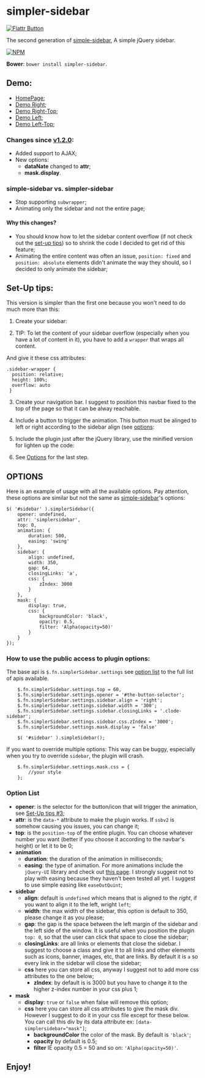 # simpler-sidebar 

[![Flattr Button](https://button.flattr.com/flattr-badge-large.png)](https://flattr.com/submit/auto?user_id=dcdeiv&url=https%3A%2F%2Fgithub.com%2Fdcdeiv%2Fsimpler-sidebar)

The second generation of [simple-sidebar](http://www.github.com/dcdeiv/simple-sidebar), A simple jQuery sidebar.

[![NPM](https://nodei.co/npm/simpler-sidebar.png)](https://nodei.co/npm/simpler-sidebar/)

**Bower**: `bower install simpler-sidebar`.

## Demo:
* [HomePage](http://dcdeiv.github.io/simpler-sidebar);
* [Demo Right](http://dcdeiv.github.io/simpler-sidebar/right);
* [Demo Right-Top](http://dcdeiv.github.io/simpler-sidebar/right-top);
* [Demo Left](http://dcdeiv.github.io/simpler-sidebar/left);
* [Demo Left-Top](http://dcdeiv.github.io/simpler-sidebar/left-top);

### Changes since [v1.2.0](https://github.com/dcdeiv/simpler-sidebar/releases/tag/v1.2.0):
* Added support to AJAX;
* New options:
  * **dataNate** changed to **attr**;
  * **mask.display**.

### simple-sidebar vs. simpler-sidebar
* Stop supporting `subwrapper`;
* Animating only the sidebar and not the entire page;

#### Why this changes?
* You should know how to let the sidebar content overflow (if not check out the [set-up tips](#set-up-tips)) so to shrink the code I decided to get rid of this feature;
* Animating the entire content was often an issue, `position: fixed` and `position: absolute` elements didn't animate the way they should, so I decided to only animate the sidebar;

## Set-Up tips:
This version is simpler than the first one because you won't need to do much more than this:

1) Create your sidebar:

    <div class="sidebar" id="sidebar">
    </div>
  
2) TIP:
To let the content of your sidebar overflow (especially when you have a lot of content in it), you have to add a `wrapper` that wraps all content.

    <div class="sidebar" id="sidebar">
      <div class="sidebar-wrapper" id="sidebar-wrapper">
      </div>
    </div>

And give it these css attributes:

    .sidebar-wrapper {
      position: relative;
      height: 100%;
      overflow: auto
     }

3) Create your navigation bar. I suggest to position this navbar fixed to the top of the page so that it can be alway reachable.

    <div class="navbar" id="navbar">
    </div>
    
4) Include a button to trigger the animation. This button must be alinged to left or right according to the sidebar align (see [options](#options):

    <div class="navbar" id="navbar">
      <span id="open-sidebar" class="button menu icon icon-hamburger"></span>
    </div>

5) Include the plugin just after the jQuery library, use the minified version for lighten up the code:
  
    <script src="simpler-sidebar/simpler-sidebar.min.js"></script>

6) See [Options](#options) for the last step.

## OPTIONS
Here is an example of usage with all the available options. Pay attention, these options are similar but not the same as [simple-sidebar](http://www.github.com/dcdeiv/simple-sidebar)'s options:

    $( '#sidebar' ).simplerSidebar({
        opener: undefined,
        attr: 'simplersidebar',
        top: 0,
        animation: {
            duration: 500,
            easing: 'swing'
        },
        sidebar: {
            align: undefined,
            width: 350,
            gap: 64,
            closingLinks: 'a',
            css: {
                zIndex: 3000
            }
        },
        mask: {
            display: true,
            css: {
                backgroundColor: 'black',
                opacity: 0.5,
                filter: 'Alpha(opacity=50)'
            }
        }
    });

### How to use the public access to plugin options:
The base api is `$.fn.simplerSidebar.settings` see [option list](#option-list) to the full list of apis available.
	
	    $.fn.simplerSidebar.settings.top = 60,
		$.fn.simplerSidebar.settings.opener = '#the-button-selector';
		$.fn.simplerSidebar.settings.sidebar.align = 'right';
		$.fn.simplerSidebar.settings.sidebar.width = '300';
		$.fn.simplerSidebar.settings.sidebar.closingLinks = '.clode-sidebar';
		$.fn.simplerSidebar.settings.sidebar.css.zIndex = '3000';
		$.fn.simplerSidebar.settings.mask.display = 'false'
		
		$( '#sidebar' ).simpleSidebar();

If you want to override multiple options:
This way can be buggy, especially when you try to override `sidebar`, the plugin will crash.

		$.fn.simplerSidebar.settings.mask.css = {
			//your style
		};

### Option List
* **opener**: is the selector for the button/icon that will trigger the animation, see [Set-Up tips #3](#set-up-tips);
* **attr**: is the `data-*` attribute to make the plugin works. If `ssbv2` is somehow causing you issues, you can change it;
* **top**: is the `position-top` of the entire plugin. You can choose whatever number you want (better if you choose it according to the navbar's height) or let it to be 0;
* **animation**
  * **duration**: the duration of the animation in milliseconds;
  * **easing**: the type of animation. For more animations include the `jQuery-UI` library and check out [this page](https://jqueryui.com/easing/). I strongly suggest not to play with easing because they haven't been tested all yet. I suggest to use simple easing like `easeOutQuint`;
* **sidebar**
  * **align**: default is `undefined` which means that is aligned to the *right*, if you want to align it to the left, wright `left`;
  * **width**: the max width of the sidebar, this option is default to 350, please change it as you please;
  * **gap**: the gap is the space between the left margin of the sidebar and the left side of the window. It is useful when you position the plugin `top: 0`, so that the user can click that space to close the sidebar;
  * **closingLinks**: are all links or elements that close the sidebar. I suggest to choose a class and give it to all links and other elements such as icons, banner, images, etc, that are links. By default it is `a` so every link in the sidebar will close the sidebar;
  * **css** here you can store all css, anyway I suggest not to add more css attributes to the one below;
    * **zIndex**: by default is is 3000 but you have to change it to the higher z-index number in your css plus 1;
* **mask**
  * **display**: `true` or `false` when false will remove this option;
  * **css** here you can store all css attributes to give the mask div. However I suggest to do it in your css file except for these below. You can call this div by its data attribute ex: `[data-simplersidebar="mask"]`;
    * **backgroundColor** the color of the mask. By default is `'black'`;
    * **opacity** by default is 0.5;
    * **filter** IE opacity 0.5 = 50 and so on: `'Alpha(opacity=50)'`.

## Enjoy!
